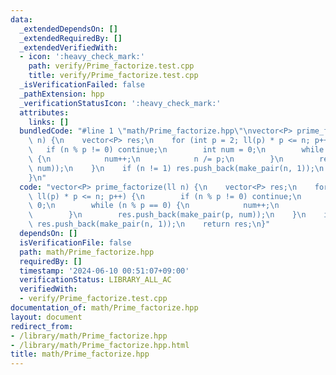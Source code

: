 ```yaml
---
data:
  _extendedDependsOn: []
  _extendedRequiredBy: []
  _extendedVerifiedWith:
  - icon: ':heavy_check_mark:'
    path: verify/Prime_factorize.test.cpp
    title: verify/Prime_factorize.test.cpp
  _isVerificationFailed: false
  _pathExtension: hpp
  _verificationStatusIcon: ':heavy_check_mark:'
  attributes:
    links: []
  bundledCode: "#line 1 \"math/Prime_factorize.hpp\"\nvector<P> prime_factorize(ll\
    \ n) {\n    vector<P> res;\n    for (int p = 2; ll(p) * p <= n; p++) {\n     \
    \   if (n % p != 0) continue;\n        int num = 0;\n        while (n % p == 0)\
    \ {\n            num++;\n            n /= p;\n        }\n        res.push_back(make_pair(p,\
    \ num));\n    }\n    if (n != 1) res.push_back(make_pair(n, 1));\n    return res;\n\
    }\n"
  code: "vector<P> prime_factorize(ll n) {\n    vector<P> res;\n    for (int p = 2;\
    \ ll(p) * p <= n; p++) {\n        if (n % p != 0) continue;\n        int num =\
    \ 0;\n        while (n % p == 0) {\n            num++;\n            n /= p;\n\
    \        }\n        res.push_back(make_pair(p, num));\n    }\n    if (n != 1)\
    \ res.push_back(make_pair(n, 1));\n    return res;\n}"
  dependsOn: []
  isVerificationFile: false
  path: math/Prime_factorize.hpp
  requiredBy: []
  timestamp: '2024-06-10 00:51:07+09:00'
  verificationStatus: LIBRARY_ALL_AC
  verifiedWith:
  - verify/Prime_factorize.test.cpp
documentation_of: math/Prime_factorize.hpp
layout: document
redirect_from:
- /library/math/Prime_factorize.hpp
- /library/math/Prime_factorize.hpp.html
title: math/Prime_factorize.hpp
---
```

